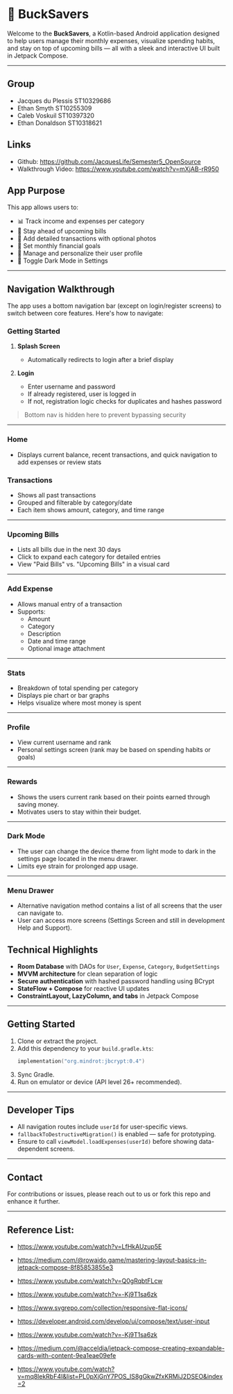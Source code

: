 
# 💸 BuckSavers

Welcome to the **BuckSavers**, a Kotlin-based Android application designed to help users manage their monthly expenses, visualize spending habits, and stay on top of upcoming bills — all with a sleek and interactive UI built in Jetpack Compose.

---

## Group

- Jacques du Plessis ST10329686
- Ethan Smyth ST10255309
- Caleb Voskuil ST10397320
- Ethan Donaldson ST10318621

## Links 

- Github: https://github.com/JacquesLife/Semester5_OpenSource
- Walkthrough Video: https://www.youtube.com/watch?v=mXjAB-rR950

##  App Purpose

This app allows users to:

- 📊 Track income and expenses per category
- 📅 Stay ahead of upcoming bills
- 🧾 Add detailed transactions with optional photos
- 🎯 Set monthly financial goals
- 👤 Manage and personalize their user profile
- 🌙 Toggle Dark Mode in Settings

---

##  Navigation Walkthrough

The app uses a bottom navigation bar (except on login/register screens) to switch between core features. Here's how to navigate:

###  Getting Started

1. **Splash Screen**
   - Automatically redirects to login after a brief display

2. **Login**
   - Enter username and password
   - If already registered, user is logged in
   - If not, registration logic checks for duplicates and hashes password

>  Bottom nav is hidden here to prevent bypassing security

---

###  Home 

- Displays current balance, recent transactions, and quick navigation to add expenses or review stats

### Transactions 

- Shows all past transactions
- Grouped and filterable by category/date
- Each item shows amount, category, and time range

---

###  Upcoming Bills 

- Lists all bills due in the next 30 days
- Click to expand each category for detailed entries
- View "Paid Bills" vs. "Upcoming Bills" in a visual card

---

###  Add Expense 

- Allows manual entry of a transaction
- Supports:
  - Amount
  - Category
  - Description
  - Date and time range
  - Optional image attachment

---

###  Stats 

- Breakdown of total spending per category
- Displays pie chart or bar graphs
- Helps visualize where most money is spent

---

###  Profile 

- View current username and rank
- Personal settings screen (rank may be based on spending habits or goals)

---

###  Rewards

- Shows the users current rank based on their points earned through saving money.
- Motivates users to stay within their budget.

---

### Dark Mode

- The user can change the device theme from light mode to dark in the settings page located in the menu drawer.
- Limits eye strain for prolonged app usage.

--- 

### Menu Drawer

- Alternative navigation method contains a list of all screens that the user can navigate to.
- User can access more screens (Settings Screen and still in development Help and Support).

##  Technical Highlights

- **Room Database** with DAOs for `User`, `Expense`, `Category`, `BudgetSettings`
- **MVVM architecture** for clean separation of logic
- **Secure authentication** with hashed password handling using BCrypt
- **StateFlow + Compose** for reactive UI updates
- **ConstraintLayout, LazyColumn, and tabs** in Jetpack Compose

---

##  Getting Started

1. Clone or extract the project.
2. Add this dependency to your `build.gradle.kts`:
   ```kotlin
   implementation("org.mindrot:jbcrypt:0.4")
   ```
3. Sync Gradle.
4. Run on emulator or device (API level 26+ recommended).

---

##  Developer Tips

- All navigation routes include `userId` for user-specific views.
- `fallbackToDestructiveMigration()` is enabled — safe for prototyping.
- Ensure to call `viewModel.loadExpenses(userId)` before showing data-dependent screens.

---

##  Contact

For contributions or issues, please reach out to us or fork this repo and enhance it further.

---

## Reference List:

- https://www.youtube.com/watch?v=LfHkAUzup5E

- https://medium.com/@rowaido.game/mastering-layout-basics-in-jetpack-compose-8f85853855e3

- https://www.youtube.com/watch?v=Q0gRqbtFLcw

- https://www.youtube.com/watch?v=-Kj9T1sa6zk
  
- https://www.svgrepo.com/collection/responsive-flat-icons/

- https://developer.android.com/develop/ui/compose/text/user-input

- https://www.youtube.com/watch?v=-Kj9T1sa6zk 

- https://medium.com/@acceldia/jetpack-compose-creating-expandable-cards-with-content-9ea1eae09efe

- https://www.youtube.com/watch?v=mq8lekRbF4I&list=PL0pXjGnY7POS_IS8gGkwZfxKRMiJ2DSEO&index=2


